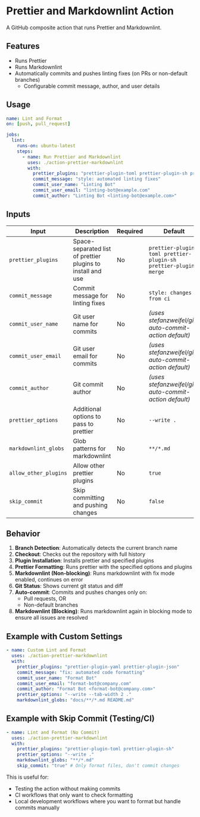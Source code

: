 # Prettier and Markdownlint Action

A GitHub composite action that runs Prettier and Markdownlint.

## Features

- Runs Prettier
- Runs Markdownlint
- Automatically commits and pushes linting fixes (on PRs or non-default branches)
  - Configurable commit message, author, and user details

## Usage

```yaml
name: Lint and Format
on: [push, pull_request]

jobs:
  lint:
    runs-on: ubuntu-latest
    steps:
      - name: Run Prettier and Markdownlint
        uses: ./action-prettier-markdownlint
        with:
          prettier_plugins: "prettier-plugin-toml prettier-plugin-sh prettier-plugin-merge"
          commit_message: "style: automated linting fixes"
          commit_user_name: "Linting Bot"
          commit_user_email: "linting-bot@example.com"
          commit_author: "Linting Bot <linting-bot@example.com>"
```

## Inputs

| Input                 | Description                                                 | Required | Default                                                         |
| --------------------- | ----------------------------------------------------------- | -------- | --------------------------------------------------------------- |
| `prettier_plugins`    | Space-separated list of prettier plugins to install and use | No       | `prettier-plugin-toml prettier-plugin-sh prettier-plugin-merge` |
| `commit_message`      | Commit message for linting fixes                            | No       | `style: changes from ci`                                        |
| `commit_user_name`    | Git user name for commits                                   | No       | _(uses stefanzweifel/git-auto-commit-action default)_           |
| `commit_user_email`   | Git user email for commits                                  | No       | _(uses stefanzweifel/git-auto-commit-action default)_           |
| `commit_author`       | Git commit author                                           | No       | _(uses stefanzweifel/git-auto-commit-action default)_           |
| `prettier_options`    | Additional options to pass to prettier                      | No       | `--write .`                                                     |
| `markdownlint_globs`  | Glob patterns for markdownlint                              | No       | `**/*.md`                                                       |
| `allow_other_plugins` | Allow other prettier plugins                                | No       | `true`                                                          |
| `skip_commit`         | Skip committing and pushing changes                         | No       | `false`                                                         |

## Behavior

1. **Branch Detection**: Automatically detects the current branch name
2. **Checkout**: Checks out the repository with full history
3. **Plugin Installation**: Installs prettier and specified plugins
4. **Prettier Formatting**: Runs prettier with the specified options and plugins
5. **Markdownlint (Non-blocking)**: Runs markdownlint with fix mode enabled, continues on error
6. **Git Status**: Shows current git status and diff
7. **Auto-commit**: Commits and pushes changes only on:
   - Pull requests, OR
   - Non-default branches
8. **Markdownlint (Blocking)**: Runs markdownlint again in blocking mode to ensure all issues are resolved

## Example with Custom Settings

```yaml
- name: Custom Lint and Format
  uses: ./action-prettier-markdownlint
  with:
    prettier_plugins: "prettier-plugin-yaml prettier-plugin-json"
    commit_message: "fix: automated code formatting"
    commit_user_name: "Format Bot"
    commit_user_email: "format-bot@company.com"
    commit_author: "Format Bot <format-bot@company.com>"
    prettier_options: "--write --tab-width 2 ."
    markdownlint_globs: "docs/**/*.md README.md"
```

## Example with Skip Commit (Testing/CI)

```yaml
- name: Lint and Format (No Commit)
  uses: ./action-prettier-markdownlint
  with:
    prettier_plugins: "prettier-plugin-toml prettier-plugin-sh"
    prettier_options: "--write ."
    markdownlint_globs: "**/*.md"
    skip_commit: "true" # Only format files, don't commit changes
```

This is useful for:

- Testing the action without making commits
- CI workflows that only want to check formatting
- Local development workflows where you want to format but handle commits manually
